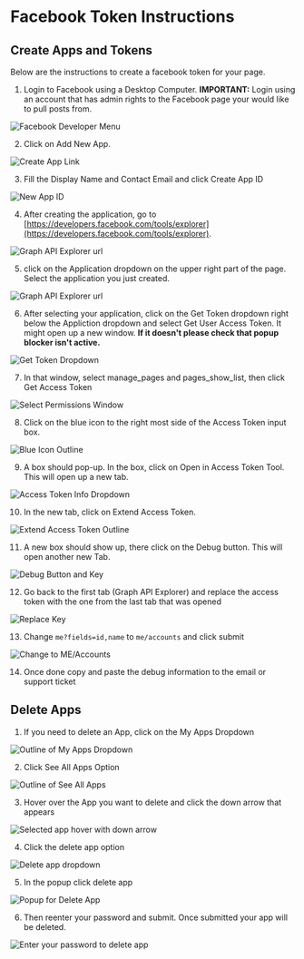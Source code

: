 # Facebook Token Instructions

## Create Apps and Tokens
Below are the instructions to create a facebook token for your page.

1. Login to Facebook using a Desktop Computer. **IMPORTANT:** Login using an account that has admin rights to the Facebook page your would like to pull posts from.

![Facebook Developer Menu](../images/developer-facebook-menu.png)

2. Click on Add New App.

![Create App Link](../images/create-app-link.png)

3. Fill the Display Name and Contact Email and click Create App ID

![New App ID](../images/create-new-app-id.png)

4. After creating the application, go to [https://developers.facebook.com/tools/explorer](https://developers.facebook.com/tools/explorer).

![Graph API Explorer url](../images/developer-explorer.png)

5. click on the Application dropdown on the upper right part of the page. Select the application you just created.

![Graph API Explorer url](../images/graph-api-explorer-outline.png)

6. After selecting your application, click on the Get Token dropdown right below the Appliction dropdown and select Get User Access Token. It might open up a new window. **If it doesn't please check that popup blocker isn't active.**

![Get Token Dropdown](../images/get-token-dropdown.png)

7. In that window, select manage_pages and pages_show_list, then click Get Access Token

![Select Permissions Window](../images/select-permissions-window.png)

8. Click on the blue icon to the right most side of the Access Token input box.

![Blue Icon Outline](../images/graph-api-explorer-blue-outline.png)

9. A box should pop-up. In the box, click on Open in Access Token Tool. This will open up a new tab.

![Access Token Info Dropdown](../images/access-token-dropdown.png)

10. In the new tab, click on Extend Access Token.

![Extend Access Token Outline](../images/extend-access-token-outline.png)

11. A new box should show up, there click on the Debug button. This will open another new Tab.

![Debug Button and Key](../images/debug-button.png)

12. Go back to the first tab (Graph API Explorer) and replace the access token with the one from the last tab that was opened

![Replace Key](../images/replaced-key-access-token.png)

13. Change ```me?fields=id,name``` to ```me/accounts``` and click submit

![Change to ME/Accounts](../images/me-accounts.png)

14. Once done copy and paste the debug information to the email or support ticket

## Delete Apps

1. If you need to delete an App, click on the My Apps Dropdown

![Outline of My Apps Dropdown](../images/my-apps-outline.png)

2. Click See All Apps Option

![Outline of See All Apps](../images/see-all-apps-outline.png)

3. Hover over the App you want to delete and click the down arrow that appears

![Selected app hover with down arrow](../images/hover-over-selected-app.png)

4. Click the delete app option

![Delete app dropdown](../images/delete-app.png)

5. In the popup click delete app

![Popup for Delete App](../images/delete-app-popup.png)

6. Then reenter your password and submit. Once submitted your app will be deleted.

![Enter your password to delete app](../images/enter-password.png)